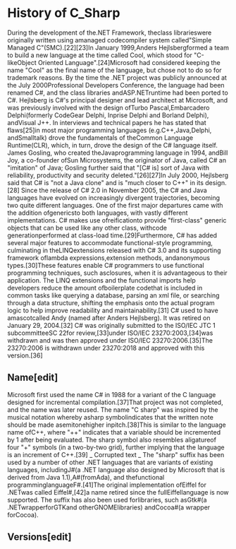 # History of C_Sharp
During the development of the.NET Framework, theclass librarieswere originally written using amanaged codecompiler system called"Simple Managed C"(SMC).[22][23]In January 1999,Anders Hejlsbergformed a team to build a new language at the time called Cool, which stood for "C-likeObject Oriented Language".[24]Microsoft had considered keeping the name "Cool" as the final name of the language, but chose not to do so for trademark reasons. By the time the .NET project was publicly announced at the July 2000Professional Developers Conference, the language had been renamed C#, and the class libraries andASP.NETruntime had been ported to C#.
Hejlsberg is C#'s principal designer and lead architect at Microsoft, and was previously involved with the design ofTurbo Pascal,Embarcadero Delphi(formerly CodeGear Delphi, Inprise Delphi and Borland Delphi), andVisual J++. In interviews and technical papers he has stated that flaws[25]in most major programming languages (e.g.C++,Java,Delphi, andSmalltalk) drove the fundamentals of theCommon Language Runtime(CLR), which, in turn, drove the design of the C# language itself.
James Gosling, who created theJavaprogramming language in 1994, andBill Joy, a co-founder ofSun Microsystems, the originator of Java, called C# an "imitation" of Java; Gosling further said that "[C# is] sort of Java with reliability, productivity and security deleted."[26][27]In July 2000, Hejlsberg said that C# is "not a Java clone" and is "much closer to C++" in its design.[28]
Since the release of C# 2.0 in November 2005, the C# and Java languages have evolved on increasingly divergent trajectories, becoming two quite different languages. One of the first major departures came with the addition ofgenericsto both languages, with vastly different implementations. C# makes use ofreificationto provide "first-class" generic objects that can be used like any other class, withcode generationperformed at class-load time.[29]Furthermore, C# has added several major features to accommodate functional-style programming, culminating in theLINQextensions released with C# 3.0 and its supporting framework oflambda expressions,extension methods, andanonymous types.[30]These features enable C# programmers to use functional programming techniques, such asclosures, when it is advantageous to their application. The LINQ extensions and the functional imports help developers reduce the amount ofboilerplate codethat is included in common tasks like querying a database, parsing an xml file, or searching through a data structure, shifting the emphasis onto the actual program logic to help improve readability and maintainability.[31]
C# used to have amascotcalled Andy (named after Anders Hejlsberg). It was retired on January 29, 2004.[32]
C# was originally submitted to the ISO/IEC JTC 1 subcommitteeSC 22for review,[33]under ISO/IEC 23270:2003,[34]was withdrawn and was then approved under ISO/IEC 23270:2006.[35]The 23270:2006 is withdrawn under 23270:2018 and approved with this version.[36]
## Name[edit]
Microsoft first used the name C# in 1988 for a variant of the C language designed for incremental compilation.[37]That project was not completed, and the name was later reused.
The name "C sharp" was inspired by the musical notation whereby asharp symbolindicates that the written note should be made asemitonehigher inpitch.[38]This is similar to the language name ofC++, where "++" indicates that a variable should be incremented by 1 after being evaluated. The sharp symbol also resembles aligatureof four "+" symbols (in a two-by-two grid), further implying that the language is an increment of C++.[39]
_ Corrupted text _
The "sharp" suffix has been used by a number of other .NET languages that are variants of existing languages, includingJ#(a .NET language also designed by Microsoft that is derived from Java 1.1),A#(fromAda), and thefunctional programminglanguageF#.[41]The original implementation ofEiffel for .NETwas called Eiffel#,[42]a name retired since the fullEiffellanguage is now supported. The suffix has also been used forlibraries, such asGtk#(a .NETwrapperforGTKand otherGNOMElibraries) andCocoa#(a wrapper forCocoa).
## Versions[edit]
